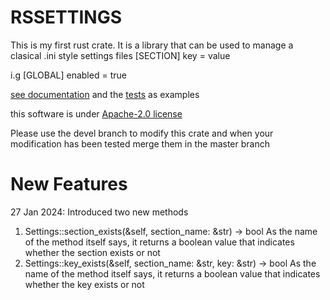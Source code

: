#  **RSSETTINGS**
This is my first rust crate. It is a library that can be used to manage a clasical  .ini style settings files
[SECTION]
key = value

i.g 
[GLOBAL]
enabled = true

[see documentation](https://docs.rs/rssettings) and the [tests](https://github.com/fstafforte/rssettings) as examples

this software is under [Apache-2.0 license](https://www.apache.org/licenses/LICENSE-2.0)

Please use the devel branch to modify this crate and when your modification has been tested merge them in the master branch

# New Features
27 Jan 2024: Introduced two new methods
1. Settings::section_exists(&self, section_name: &str) -> bool
As the name of the method itself says, it returns a boolean value that indicates whether the section exists or not
2. Settings::key_exists(&self, section_name: &str, key: &str) -> bool
As the name of the method itself says, it returns a boolean value that indicates whether the key exists or not
